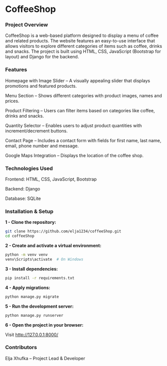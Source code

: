 # CoffeeShop
### Project Overview
CoffeeShop is a web-based platform designed to display a menu of coffee and related products. The website features an easy-to-use interface that allows visitors to explore different categories of items such as coffee, drinks and snacks. The project is built using HTML, CSS, JavaScript (Bootstrap for layout) and Django for the backend.
### Features
Homepage with Image Slider – A visually appealing slider that displays promotions and featured products.

Menu Section – Shows different categories with product images, names and prices.

Product Filtering – Users can filter items based on categories like coffee, drinks and snacks.

Quantity Selector – Enables users to adjust product quantities with increment/decrement buttons.

Contact Page – Includes a contact form with fields for first name, last name, email, phone number and message.

Google Maps Integration – Displays the location of the coffee shop.
### Technologies Used
Frontend: HTML, CSS, JavaScript, Bootstrap

Backend: Django

Database: SQLite
### Installation & Setup
**1 - Clone the repository:**
```sh
git clone https://github.com/elja1234/coffeeShop.git
cd coffeeShop 
```
**2 - Create and activate a virtual environment:**
```sh
python -m venv venv
venv\Scripts\activate  # On Windows
```
**3 - Install dependencies:**
```sh
pip install -r requirements.txt
```
**4 - Apply migrations:**
```sh
python manage.py migrate
```
**5 - Run the development server:**
```sh
python manage.py runserver
```
**6 - Open the project in your browser:**

Visit http://127.0.0.1:8000/
### Contributors
Elja Xhufka – Project Lead & Developer
